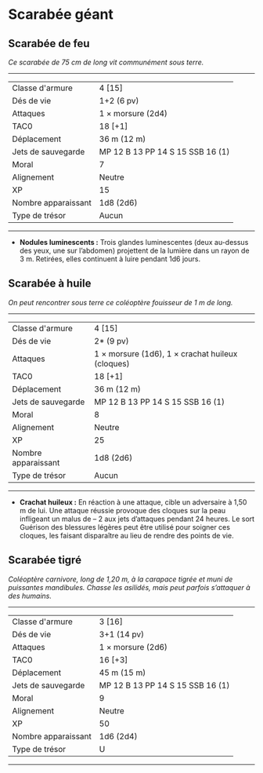 # Scarabée géant


## Scarabée de feu

*Ce scarabée de 75 cm de long vit communément sous terre.*

-----

|                     |                                  |
| ------------------- | -------------------------------- |
| Classe d'armure     | 4 \[15\]                         |
| Dés de vie          | 1+2 (6 pv)                       |
| Attaques            | 1 × morsure (2d4)                |
| TAC0                | 18 \[+1\]                        |
| Déplacement         | 36 m (12 m)                      |
| Jets de sauvegarde  | MP 12 B 13 PP 14 S 15 SSB 16 (1) |
| Moral               | 7                                |
| Alignement          | Neutre                           |
| XP                  | 15                               |
| Nombre apparaissant | 1d8 (2d6)                        |
| Type de trésor      | Aucun                            |

-----

  - **Nodules luminescents :** Trois glandes luminescentes (deux
    au-dessus des yeux, une sur l’abdomen) projettent de la lumière dans
    un rayon de 3 m. Retirées, elles continuent à luire pendant 1d6
    jours.

## Scarabée à huile

*On peut rencontrer sous terre ce coléoptère fouisseur de 1 m de long.*

-----

|                     |                                                  |
| ------------------- | ------------------------------------------------ |
| Classe d'armure     | 4 \[15\]                                         |
| Dés de vie          | 2\* (9 pv)                                       |
| Attaques            | 1 × morsure (1d6), 1 × crachat huileux (cloques) |
| TAC0                | 18 \[+1\]                                        |
| Déplacement         | 36 m (12 m)                                      |
| Jets de sauvegarde  | MP 12 B 13 PP 14 S 15 SSB 16 (1)                 |
| Moral               | 8                                                |
| Alignement          | Neutre                                           |
| XP                  | 25                                               |
| Nombre apparaissant | 1d8 (2d6)                                        |
| Type de trésor      | Aucun                                            |

-----

  - **Crachat huileux :** En réaction à une attaque, cible un adversaire
    à 1,50 m de lui. Une attaque réussie provoque des cloques sur la
    peau infligeant un malus de – 2 aux jets d’attaques pendant 24
    heures. Le sort Guérison des blessures légères peut être utilisé
    pour soigner ces cloques, les faisant disparaître au lieu de rendre
    des points de vie.

## Scarabée tigré

*Coléoptère carnivore, long de 1,20 m, à la carapace tigrée et muni de
puissantes mandibules. Chasse les asilidés, mais peut parfois s’attaquer
à des humains.*

-----

|                     |                                  |
| ------------------- | -------------------------------- |
| Classe d'armure     | 3 \[16\]                         |
| Dés de vie          | 3+1 (14 pv)                      |
| Attaques            | 1 × morsure (2d6)                |
| TAC0                | 16 \[+3\]                        |
| Déplacement         | 45 m (15 m)                      |
| Jets de sauvegarde  | MP 12 B 13 PP 14 S 15 SSB 16 (1) |
| Moral               | 9                                |
| Alignement          | Neutre                           |
| XP                  | 50                               |
| Nombre apparaissant | 1d6 (2d4)                        |
| Type de trésor      | U                                |

-----